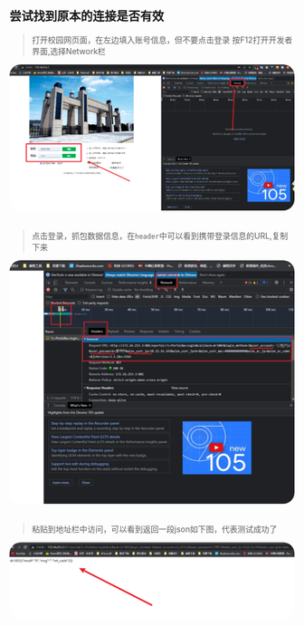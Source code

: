 
## 尝试找到原本的连接是否有效

> 打开校园网页面，在左边填入账号信息，但不要点击登录
> 按F12打开开发者界面,选择Network栏
  
<img src="img/debug-1.jpg" style="border-radius:20px">
<br>
<br>

> 点击登录，抓包数据信息，在`header`中可以看到携带登录信息的URL,复制下来
  
<img src="img/debug-2.jpg" style="border-radius:20px">
<br>
<br>

> 粘贴到地址栏中访问，可以看到返回一段json如下图，代表测试成功了
  
<img src="img/debug-3.jpg" style="border-radius:20px">
